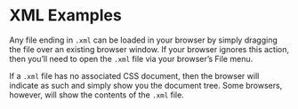 # XML Examples

Any file ending in `.xml` can be loaded in your browser by simply dragging the file over an existing browser window. If your browser ignores this action, then you’ll need to open the `.xml` file via your browser’s File menu.

If a `.xml` file has no associated CSS document, then the browser will indicate as such and simply show you the document tree. Some browsers, however, will show the contents of the `.xml` file.
